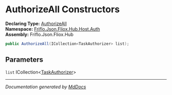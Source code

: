 ﻿<!--  
  <auto-generated>   
    The contents of this file were generated by a tool.  
    Changes to this file may be list if the file is regenerated  
  </auto-generated>   
-->

# AuthorizeAll Constructors

**Declaring Type:** [AuthorizeAll](../index.md)  
**Namespace:** [Friflo.Json.Fliox.Hub.Host.Auth](../../index.md)  
**Assembly:** Friflo.Json.Fliox.Hub

```csharp
public AuthorizeAll(ICollection<TaskAuthorizer> list);
```

## Parameters

`list`  ICollection\<[TaskAuthorizer](../../TaskAuthorizer/index.md)\>

___

*Documentation generated by [MdDocs](https://github.com/ap0llo/mddocs)*
